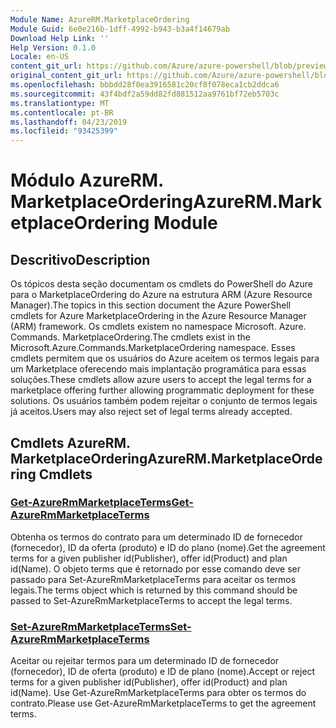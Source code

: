 ```yaml
---
Module Name: AzureRM.MarketplaceOrdering
Module Guid: 6e0e216b-1dff-4992-b943-b3a4f14679ab
Download Help Link: ''
Help Version: 0.1.0
Locale: en-US
content_git_url: https://github.com/Azure/azure-powershell/blob/preview/src/ResourceManager/MarketplaceOrdering/Commands.MarketplaceOrdering/help/AzureRM.MarketplaceOrdering.md
original_content_git_url: https://github.com/Azure/azure-powershell/blob/preview/src/ResourceManager/MarketplaceOrdering/Commands.MarketplaceOrdering/help/AzureRM.MarketplaceOrdering.md
ms.openlocfilehash: bbbdd28f0ea3916581c20cf8f078eca1cb2ddca6
ms.sourcegitcommit: 43f4bdf2a59dd82fd881512aa9761bf72eb5703c
ms.translationtype: MT
ms.contentlocale: pt-BR
ms.lasthandoff: 04/23/2019
ms.locfileid: "93425399"
---
```

# <span data-ttu-id="64069-101">Módulo AzureRM. MarketplaceOrdering</span><span class="sxs-lookup"><span data-stu-id="64069-101">AzureRM.MarketplaceOrdering Module</span></span>
## <span data-ttu-id="64069-102">Descritivo</span><span class="sxs-lookup"><span data-stu-id="64069-102">Description</span></span>
<span data-ttu-id="64069-103">Os tópicos desta seção documentam os cmdlets do PowerShell do Azure para o MarketplaceOrdering do Azure na estrutura ARM (Azure Resource Manager).</span><span class="sxs-lookup"><span data-stu-id="64069-103">The topics in this section document the Azure PowerShell cmdlets for Azure MarketplaceOrdering in the Azure Resource Manager (ARM) framework.</span></span> <span data-ttu-id="64069-104">Os cmdlets existem no namespace Microsoft. Azure. Commands. MarketplaceOrdering.</span><span class="sxs-lookup"><span data-stu-id="64069-104">The cmdlets exist in the Microsoft.Azure.Commands.MarketplaceOrdering namespace.</span></span> <span data-ttu-id="64069-105">Esses cmdlets permitem que os usuários do Azure aceitem os termos legais para um Marketplace oferecendo mais implantação programática para essas soluções.</span><span class="sxs-lookup"><span data-stu-id="64069-105">These cmdlets allow azure users to accept the legal terms for a marketplace offering further allowing programmatic deployment for these solutions.</span></span> <span data-ttu-id="64069-106">Os usuários também podem rejeitar o conjunto de termos legais já aceitos.</span><span class="sxs-lookup"><span data-stu-id="64069-106">Users may also reject set of legal terms already accepted.</span></span>

## <span data-ttu-id="64069-107">Cmdlets AzureRM. MarketplaceOrdering</span><span class="sxs-lookup"><span data-stu-id="64069-107">AzureRM.MarketplaceOrdering Cmdlets</span></span>
### [<span data-ttu-id="64069-108">Get-AzureRmMarketplaceTerms</span><span class="sxs-lookup"><span data-stu-id="64069-108">Get-AzureRmMarketplaceTerms</span></span>](Get-AzureRmMarketplaceTerms.md)
<span data-ttu-id="64069-109">Obtenha os termos do contrato para um determinado ID de fornecedor (fornecedor), ID da oferta (produto) e ID do plano (nome).</span><span class="sxs-lookup"><span data-stu-id="64069-109">Get the agreement terms for a given publisher id(Publisher), offer id(Product) and plan id(Name).</span></span> <span data-ttu-id="64069-110">O objeto terms que é retornado por esse comando deve ser passado para Set-AzureRmMarketplaceTerms para aceitar os termos legais.</span><span class="sxs-lookup"><span data-stu-id="64069-110">The terms object which is returned by this command should be passed to Set-AzureRmMarketplaceTerms to accept the legal terms.</span></span>

### [<span data-ttu-id="64069-111">Set-AzureRmMarketplaceTerms</span><span class="sxs-lookup"><span data-stu-id="64069-111">Set-AzureRmMarketplaceTerms</span></span>](Set-AzureRmMarketplaceTerms.md)
<span data-ttu-id="64069-112">Aceitar ou rejeitar termos para um determinado ID de fornecedor (fornecedor), ID de oferta (produto) e ID de plano (nome).</span><span class="sxs-lookup"><span data-stu-id="64069-112">Accept or reject terms for a given publisher id(Publisher), offer id(Product) and plan id(Name).</span></span> <span data-ttu-id="64069-113">Use Get-AzureRmMarketplaceTerms para obter os termos do contrato.</span><span class="sxs-lookup"><span data-stu-id="64069-113">Please use Get-AzureRmMarketplaceTerms to get the agreement terms.</span></span>

